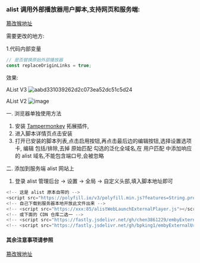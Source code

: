 ### alist 调用外部播放器用户脚本,支持网页和服务端:

[篡改猴地址](https://greasyfork.org/zh-CN/scripts/494829)

需要更改的地方:

1.代码内部变量
```javascript
// 是否替换原始外部播放器
const replaceOriginLinks = true;
```

效果:

AList V3
![aabd331039262d2c073ea52dc51c5d24](https://github.com/chen3861229/embyExternalUrl/assets/42368856/e0c2b90a-02b0-41ec-861f-7a9ba0949fd4)

AList V2
![image](https://github.com/chen3861229/embyExternalUrl/assets/42368856/2b5697f6-5b7c-40b1-a632-248d3b8d2d4e)

一. 浏览器单独使用方法

1. 安装 [Tampermonkey](https://www.tampermonkey.net) 拓展插件,
2. 进入脚本详情页点击安装
3. 打开已安装的脚本列表,点击启用按钮,再点击最后边的编辑按钮,选择设置选项卡,
编辑 包括/排除,去掉 原始匹配 勾选的泛化全域名,在 用户匹配 中添加响应的 alist 域名,不能包含端口号,会被忽略

二. 添加到服务端 alist 网站上

1. 登录 alist 管理后台 -> 设置 -> 全局 -> 自定义头部,填入脚本地址即可
```javascript
<!-- 这是 alist 原本自带的 -->
<script src="https://polyfill.io/v3/polyfill.min.js?features=String.prototype.replaceAll"></script>
<!-- 自己下载到服务器本地开放此文件出来 -->
<!-- <script src="https://xxx:85/alistWebLaunchExternalPlayer.js"></script> -->
<!-- 或下面的 CDN 仓库二选一 -->
<!-- <script src="https://fastly.jsdelivr.net/gh/chen3861229/embyExternalUrl@main/embyWebAddExternalUrl/alistWebLaunchExternalPlayer.js"></script> -->
<!-- <script src="https://fastly.jsdelivr.net/gh/bpking1/embyExternalUrl@main/embyWebAddExternalUrl/alistWebLaunchExternalPlayer.js"></script> -->
```

#### 其余注意事项请参照
[篡改猴地址](https://greasyfork.org/en/scripts/459297-embylaunchpotplayer)
